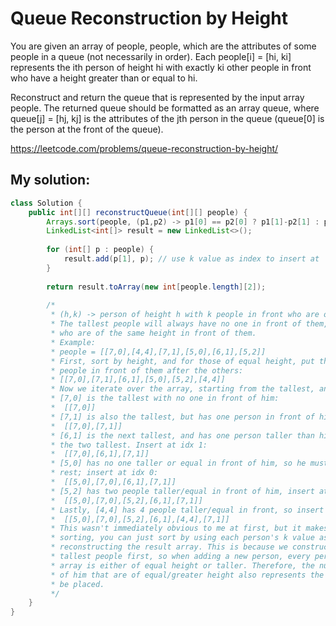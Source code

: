 # Queue Reconstruction by Height

You are given an array of people, people, which are the attributes of some people in a queue (not necessarily in order). Each people[i] = [hi, ki] represents the ith person of height hi with exactly ki other people in front who have a height greater than or equal to hi.

Reconstruct and return the queue that is represented by the input array people. The returned queue should be formatted as an array queue, where queue[j] = [hj, kj] is the attributes of the jth person in the queue (queue[0] is the person at the front of the queue).

https://leetcode.com/problems/queue-reconstruction-by-height/

## My solution:

```Java
class Solution {
    public int[][] reconstructQueue(int[][] people) {
        Arrays.sort(people, (p1,p2) -> p1[0] == p2[0] ? p1[1]-p2[1] : p2[0]-p1[0]);
        LinkedList<int[]> result = new LinkedList<>();
        
        for (int[] p : people) {
            result.add(p[1], p); // use k value as index to insert at
        }
        
        return result.toArray(new int[people.length][2]);
        
        /* 
         * (h,k) -> person of height h with k people in front who are of height >= h
         * The tallest people will always have no one in front of them, or only people
         * who are of the same height in front of them.
         * Example:
         * people = [[7,0],[4,4],[7,1],[5,0],[6,1],[5,2]]
         * First, sort by height, and for those of equal height, put the ones with more
         * people in front of them after the others:
         * [[7,0],[7,1],[6,1],[5,0],[5,2],[4,4]]
         * Now we iterate over the array, starting from the tallest, and sort them accordingly:
         * [7,0] is the tallest with no one in front of him:
         *  [[7,0]]
         * [7,1] is also the tallest, but has one person in front of him; insert at idx 1:
         *  [[7,0],[7,1]]
         * [6,1] is the next tallest, and has one person taller than him, so he falls between
         * the two tallest. Insert at idx 1:
         *  [[7,0],[6,1],[7,1]]
         * [5,0] has no one taller or equal in front of him, so he must be in front of all the
         * rest; insert at idx 0:
         *  [[5,0],[7,0],[6,1],[7,1]]
         * [5,2] has two people taller/equal in front of him, insert at idx 2:
         *  [[5,0],[7,0],[5,2],[6,1],[7,1]]
         * Lastly, [4,4] has 4 people taller/equal in front, so insert at idx 4:
         *  [[5,0],[7,0],[5,2],[6,1],[4,4],[7,1]]
         * This wasn't immediately obvious to me at first, but it makes sense: after the initial
         * sorting, you can just sort by using each person's k value as an index when
         * reconstructing the result array. This is because we construct the array with the
         * tallest people first, so when adding a new person, every person in the current result
         * array is either of equal height or taller. Therefore, the number of people in front
         * of him that are of equal/greater height also represents the index at which he can
         * be placed.
         */
    }
}
```
